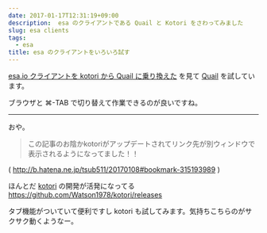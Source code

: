 ```yaml
---
date: 2017-01-17T12:31:19+09:00
description:  esa のクライアントである Quail と Kotori をさわってみました
slug: esa clients
tags:
  - esa
title: esa のクライアントをいろいろ試す
---
```


[esa.io クライアントを kotori から Quail に乗り換えた](http://mgi.hatenablog.com/entry/2017/01/07/200028) を見て [Quail][quail] を試しています。

ブラウザと ⌘-TAB で切り替えて作業できるのが良いですね。<!--more-->

---

おや。

> この記事のお陰かkotoriがアップデートされてリンク先が別ウィンドウで表示されるようになってました！！

( <http://b.hatena.ne.jp/tsub511/20170108#bookmark-315193989> )

ほんとだ [kotori][kotori] の開発が活発になってる <https://github.com/Watson1978/kotori/releases>

タブ機能がついていて便利ですし kotori も試してみます。気持ちこちらのがサクサク動くようなー。

[esa]: https://esa.io/
[kotori]: https://github.com/Watson1978/kotori/releases/
[quail]: https://github.com/1000ch/quail/
